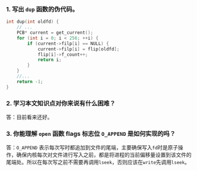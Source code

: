 ### 1. 写出 `dup` 函数的伪代码。

```c
int dup(int oldfd) {
    // ...
    PCB* current = get_current();
    for (int i = 0; i < 256; ++i) {
        if (current->filp[i] == NULL) {
            current->filp[i] = flip[oldfd];
            flip[i]->f_count++;
            return i;
        }
    }
    //...
    return -1;
}
```

### 2. 学习本文知识点对你来说有什么困难？

答：目前看来还好。

### 3. 你能理解 `open` 函数 flags 标志位 `O_APPEND` 是如何实现的吗？

答：`O_APPEND` 表示每次写时都追加到文件的尾端，主要确保写入`fd`时是原子操作，确保内核每次对文件进行写入之前，都是将进程的当前偏移量设置到该文件的尾端处。所以在每次写之前不需要再调用`lseek`，否则应该在`write`先调用`lseek`。
